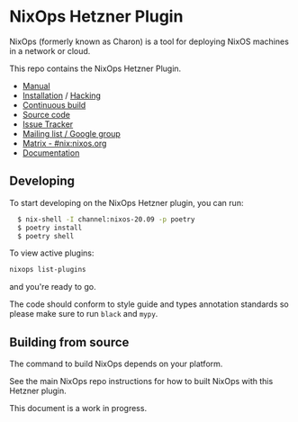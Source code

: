 # NixOps Hetzner Plugin

NixOps (formerly known as Charon) is a tool for deploying NixOS
machines in a network or cloud.

This repo contains the NixOps Hetzner Plugin.

* [Manual](https://nixos.org/nixops/manual/)
* [Installation](https://nixos.org/nixops/manual/#chap-installation) / [Hacking](https://nixos.org/nixops/manual/#chap-hacking)
* [Continuous build](http://hydra.nixos.org/jobset/nixops/master#tabs-jobs)
* [Source code](https://github.com/NixOS/nixops)
* [Issue Tracker](https://github.com/NixOS/nixops/issues)
* [Mailing list / Google group](https://groups.google.com/forum/#!forum/nixops-users)
* [Matrix - #nix:nixos.org](https://matrix.to/#/#nix:nixos.org)
* [Documentation](https://nixops.readthedocs.io/en/latest)

## Developing

To start developing on the NixOps Hetzner plugin, you can run:
```bash
  $ nix-shell -I channel:nixos-20.09 -p poetry
  $ poetry install
  $ poetry shell
```
To view active plugins:

```bash
nixops list-plugins
```
and you're ready to go.

The code should conform to style guide and types annotation standards so please make sure to run `black` and `mypy`.

## Building from source

The command to build NixOps depends on your platform.

See the main NixOps repo instructions for how to built NixOps
with this Hetzner plugin.

This document is a work in progress.
